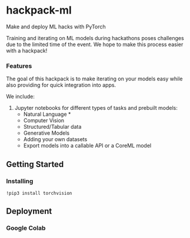 # hackpack-ml

Make and deploy ML hacks with PyTorch

Training and iterating on ML models during hackathons poses challenges due to the limited time of the event. 
We hope to make this process easier with a hackpack!

### Features

The goal of this hackpack is to make iterating on your models easy while also providing for quick integration into apps.

We include:
1. Jupyter notebooks for different types of tasks and prebuilt models:
    * Natural Language
        *  
    * Computer Vision
    * Structured/Tabular data
    * Generative Models
    * Adding your own datasets
    * Export models into a callable API or a CoreML model
 
## Getting Started
### Installing
```
!pip3 install torchvision
```
## Deployment
### Google Colab
